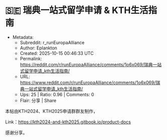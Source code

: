 # 🇸🇪 瑞典一站式留学申请 & KTH生活指南

- Metadata:
  - Subreddit: r_runEuropaAlliance
  - Author: Eplankton
  - Created: 2025-10-15 00:46:33 UTC
  - Permalink: https://reddit.com/r/runEuropaAlliance/comments/1o6x069/瑞典一站式留学申请_kth生活指南/
  - URL: https://www.reddit.com/r/runEuropaAlliance/comments/1o6x069/瑞典一站式留学申请_kth生活指南/
  - Ups: 25 | Ratio: 0.96 | Comments: 0
  - Flair: 分享 | Share


本帖由KTH2024、KTH2025申请群群友制作，

Link：<https://kth2024-and-kth2025.gitbook.io/product-docs>

感谢分享。

